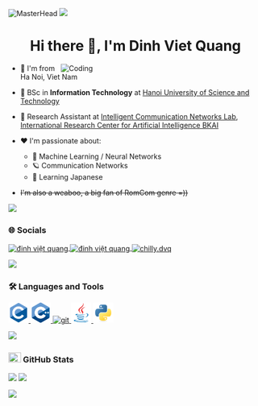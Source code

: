 ![MasterHead](https://camo.githubusercontent.com/7ed1f8d0f85e2fc1ffa1872a82d328ebebdc1e5f4f1d142b718d7481ed7af6fb/68747470733a2f2f6d69722d73332d63646e2d63662e626568616e63652e6e65742f70726f6a6563745f6d6f64756c65732f6d61785f313230302f34666630373938363230383539332e356439613635346539326633362e676966)
<img src="https://user-images.githubusercontent.com/73097560/115834477-dbab4500-a447-11eb-908a-139a6edaec5c.gif">
<h1 align="center">Hi there 👋, I'm Dinh Viet Quang</h1>
<img align="right" alt="Coding" width="400" src="https://thumbs.gfycat.com/ExemplaryFairFeline-max-1mb.gif">

- 👀 I'm from Ha Noi, Viet Nam

- 🔭 BSc in **Information Technology** at [Hanoi University of Science and Technology](https://www.facebook.com/dhbkhanoi/)

- 🔭 Research Assistant at [Intelligent Communication Networks Lab](https://bkai.ai/research/intelligent-communication-networks/), [International Research Center for Artificial Intelligence BKAI](https://bkai.ai)

- ❤️ I'm passionate about:
    + 🔐 Machine Learning / Neural Networks
    + 🪐 Communication Networks
    + 🌱 Learning Japanese

- <s>I'm also a weaboo, a big fan of RomCom genre =))</s>

<img src="https://user-images.githubusercontent.com/73097560/115834477-dbab4500-a447-11eb-908a-139a6edaec5c.gif">
<h3 align="left">🌐 Socials</h3>
<p align="left">
    <a href="https://linkedin.com/in/việt-quang-đinh-886886242" target="blank">
        <img align="center" src="https://raw.githubusercontent.com/rahuldkjain/github-profile-readme-generator/master/src/images/icons/Social/linked-in-alt.svg" alt="đinh việt quang" height="30" width="40" />
    </a>
    <a href="https://fb.com/helloitsurdvq" target="blank">
        <img align="center" src="https://raw.githubusercontent.com/rahuldkjain/github-profile-readme-generator/master/src/images/icons/Social/facebook.svg" alt="đinh việt quang" height="30" width="40" />
    </a>
    <a href="https://instagram.com/chilly.dvq" target="blank">
        <img align="center" src="https://raw.githubusercontent.com/rahuldkjain/github-profile-readme-generator/master/src/images/icons/Social/instagram.svg" alt="chilly.dvq" height="30" width="40" />
    </a>
</p>

<img src="https://user-images.githubusercontent.com/73097560/115834477-dbab4500-a447-11eb-908a-139a6edaec5c.gif">
<h3 align="left">🛠 Languages and Tools</h3>

<p align="left"> 
    <a href="https://www.cprogramming.com/" target="_blank" rel="noreferrer"> 
        <img src="https://raw.githubusercontent.com/devicons/devicon/master/icons/c/c-original.svg" alt="c" width="40" height="40"/> 
    </a> 
    <a href="https://www.w3schools.com/cpp/" target="_blank" rel="noreferrer"> 
        <img src="https://raw.githubusercontent.com/devicons/devicon/master/icons/cplusplus/cplusplus-original.svg" alt="cplusplus" width="40" height="40"/> 
    </a> 
    <a href="https://git-scm.com/" target="_blank" rel="noreferrer"> 
        <img src="https://www.vectorlogo.zone/logos/git-scm/git-scm-icon.svg" alt="git" width="40" height="40"/> 
    </a> 
    <a href="https://www.java.com" target="_blank" rel="noreferrer"> 
        <img src="https://raw.githubusercontent.com/devicons/devicon/master/icons/java/java-original.svg" alt="java" width="40" height="40"/> 
    </a> 
    <a href="https://www.python.org" target="_blank" rel="noreferrer"> 
        <img src="https://raw.githubusercontent.com/devicons/devicon/master/icons/python/python-original.svg" alt="python" width="40" height="40"/> 
    </a> 
</p>

<img src="https://user-images.githubusercontent.com/73097560/115834477-dbab4500-a447-11eb-908a-139a6edaec5c.gif">

### <img src="https://media.giphy.com/media/cj87CxfRtrUifF3Ryk/giphy.gif" width="25px" height="20px"> GitHub Stats

<span>[<img src="https://github-readme-stats.vercel.app/api?username=helloitsurdvq&show_icons=true&theme=dracula" height="175">](https://github-readme-stats.vercel.app/api?username=helloitsurdvq)</span>
<span>[<img src="https://github-readme-stats.vercel.app/api/top-langs/?username=helloitsurdvq&layout=compact&theme=dracula" height="175">](https://github-readme-stats.vercel.app/api/top-langs/?username=helloitsurdvq)</span>

<a href="http://github-readme-streak-stats.herokuapp.com?user=helloitsurdvq">
<img width="500" src="http://github-readme-streak-stats.herokuapp.com?user=helloitsurdvq&bg_color=30,e96443,904e95&title_color=fff&text_color=fff&theme=radical&background=000004">
